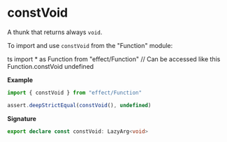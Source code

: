 # constVoid

A thunk that returns always `void`.

To import and use `constVoid` from the "Function" module:

ts
import \* as Function from "effect/Function"
// Can be accessed like this
Function.constVoid
undefined

**Example**

```ts
import { constVoid } from "effect/Function"

assert.deepStrictEqual(constVoid(), undefined)
```

**Signature**

```ts
export declare const constVoid: LazyArg<void>
```
